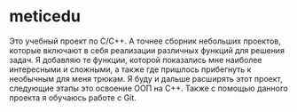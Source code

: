 # meticedu
Это учебный проект по C/C++. А точнее сборник небольших проектов, которые включают в себя реализации различных функций для решения задач.
Я добавляю те функции, которой показались мне наиболее интересными и сложными, а также где пришлось прибегнуть к необычным для меня трюкам.
Я буду и дальше расширять этот проект, следующие этапы это освоение ООП на C++. Также с помощью данного проекта я обучаюсь работе с Git.
